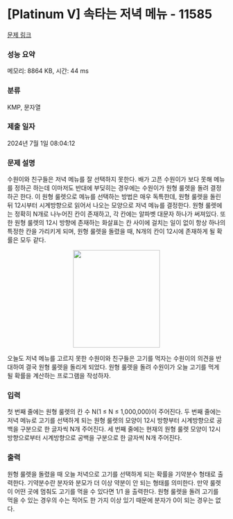 # [Platinum V] 속타는 저녁 메뉴 - 11585 

[문제 링크](https://www.acmicpc.net/problem/11585) 

### 성능 요약

메모리: 8864 KB, 시간: 44 ms

### 분류

KMP, 문자열

### 제출 일자

2024년 7월 1일 08:04:12

### 문제 설명

<p>수원이와 친구들은 저녁 메뉴를 잘 선택하지 못한다. 배가 고픈 수원이가 보다 못해 메뉴를 정하곤 하는데 이마저도 반대에 부딪히는 경우에는 수원이가 원형 룰렛을 돌려 결정하곤 한다. 이 원형 룰렛으로 메뉴를 선택하는 방법은 매우 독특한데, 원형 룰렛을 돌린 뒤 12시부터 시계방향으로 읽어서 나오는 모양으로 저녁 메뉴를 결정한다. 원형 룰렛에는 정확히 N개로 나누어진 칸이 존재하고, 각 칸에는 알파벳 대문자 하나가 써져있다. 또한 원형 룰렛의 12시 방향에 존재하는 화살표는 칸 사이에 걸치는 일이 없이 항상 하나의 특정한 칸을 가리키게 되며, 원형 룰렛을 돌렸을 때, N개의 칸이 12시에 존재하게 될 확률은 모두 같다.</p>

<p style="text-align:center"><img alt="" src="https://onlinejudgeimages.s3-ap-northeast-1.amazonaws.com/problem/11585/1.png" style="height:225px; width:200px"></p>

<p>오늘도 저녁 메뉴를 고르지 못한 수원이와 친구들은 고기를 먹자는 수원이의 의견을 반대하여 결국 원형 룰렛을 돌리게 되었다. 원형 룰렛을 돌려 수원이가 오늘 고기를 먹게 될 확률을 계산하는 프로그램을 작성하자.</p>

### 입력 

 <p>첫 번째 줄에는 원형 룰렛의 칸 수 N(1 ≤ N ≤ 1,000,000)이 주어진다. 두 번째 줄에는 저녁 메뉴로 고기를 선택하게 되는 원형 룰렛의 모양이 12시 방향부터 시계방향으로 공백을 구분으로 한 글자씩 N개 주어진다. 세 번째 줄에는 현재의 원형 룰렛 모양이 12시 방향으로부터 시계방향으로 공백을 구분으로 한 글자씩 N개 주어진다.</p>

### 출력 

 <p>원형 룰렛을 돌렸을 때 오늘 저녁으로 고기를 선택하게 되는 확률을 기약분수 형태로 출력한다. 기약분수란 분자와 분모가 더 이상 약분이 안 되는 형태를 의미한다. 만약 룰렛이 어떤 곳에 멈춰도 고기를 먹을 수 있다면 1/1 을 출력한다. 원형 룰렛을 돌려 고기를 먹을 수 있는 경우의 수는 적어도 한 가지 이상 있기 때문에 분자가 0이 되는 경우는 없다.</p>

